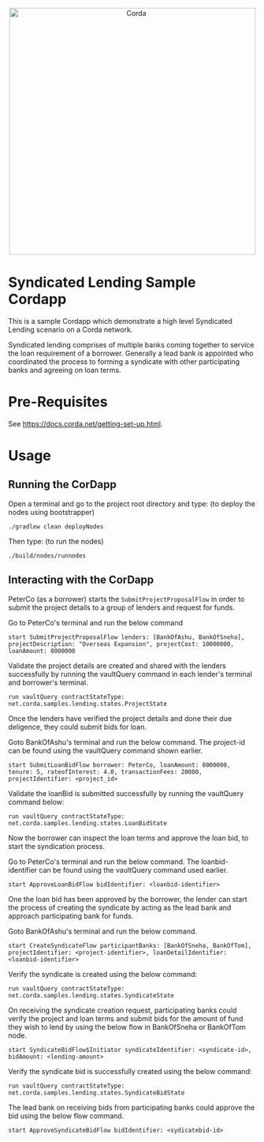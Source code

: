 <p align="center">
  <img src="https://www.corda.net/wp-content/uploads/2016/11/fg005_corda_b.png" alt="Corda" width="500">
</p>

# Syndicated Lending Sample Cordapp

This is a sample Cordapp which demonstrate a high level Syndicated Lending scenario on a Corda network. 

Syndicated lending comprises of multiple banks coming together to service the loan requirement of a borrower. 
Generally a lead bank is appointed who coordinated the process to forming a syndicate with other participating banks 
and agreeing on loan terms.

# Pre-Requisites

See https://docs.corda.net/getting-set-up.html.

# Usage

## Running the CorDapp

Open a terminal and go to the project root directory and type: (to deploy the nodes using bootstrapper)
```
./gradlew clean deployNodes
```
Then type: (to run the nodes)
```
./build/nodes/runnodes
```

## Interacting with the CorDapp

PeterCo (as a borrower) starts the `SubmitProjectProposalFlow` in order to submit the project details to a group of 
lenders and request for funds. 

Go to PeterCo's terminal and run the below command

```
start SubmitProjectProposalFlow lenders: [BankOfAshu, BankOfSneha], projectDescription: "Overseas Expansion", projectCost: 10000000, loanAmount: 8000000 
```

Validate the project details are created and shared with the lenders successfully by running the vaultQuery command in each 
lender's terminal and borrower's terminal.

```
run vaultQuery contractStateType: net.corda.samples.lending.states.ProjectState
```

Once the lenders have verified the project details and done their due deligence, they could submit bids for loan.

Goto BankOfAshu's terminal and run the below command. The project-id can be found using the vaultQuery command shown earlier.

```
start SubmitLoanBidFlow borrower: PeterCo, loanAmount: 8000000, tenure: 5, rateofInterest: 4.0, transactionFees: 20000, projectIdentifier: <project_id>
```

Validate the loanBid is submitted successfully by running the vaultQuery command below:

```
run vaultQuery contractStateType: net.corda.samples.lending.states.LoanBidState
```

Now the borrower can inspect the loan terms and approve the loan bid, to start the syndication process.

Go to PeterCo's terminal and run the below command. The loanbid-identifier can be found using the vaultQuery command used earlier.

```
start ApproveLoanBidFlow bidIdentifier: <loanbid-identifier>
```

One the loan bid has been approved by the borrower, the lender can start the process of creating the syndicate by
acting as the lead bank and approach participating bank for funds.

Goto BankOfAshu's terminal and run the below command.

```
start CreateSyndicateFlow participantBanks: [BankOfSneha, BankOfTom], projectIdentifier: <project-identifier>, loanDetailIdentifier: <loanbid-identifier>
```

Verify the syndicate is created using the below command:

```
run vaultQuery contractStateType: net.corda.samples.lending.states.SyndicateState 
```

On receiving the syndicate creation request, participating banks could verify the project and loan terms and submit
bids for the amount of fund they wish to lend by using the below flow in BankOfSneha or BankOfTom node.

```
start SyndicateBidFlow$Initiator syndicateIdentifier: <syndicate-id>, bidAmount: <lending-amount>
```

Verify the syndicate bid is successfully created using the below command:

```
run vaultQuery contractStateType: net.corda.samples.lending.states.SyndicateBidState
```

The lead bank on receiving bids from participating banks could approve the bid using the below flow command.

```
start ApproveSyndicateBidFlow bidIdentifier: <sydicatebid-id>
```